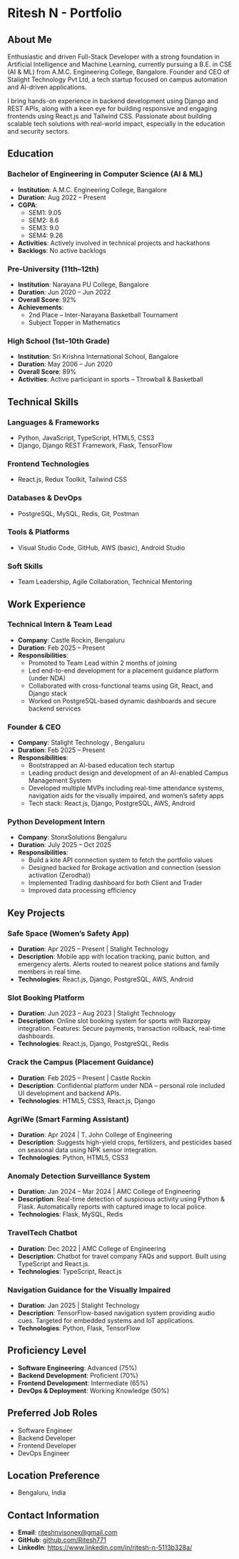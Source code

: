 # Ritesh N - Portfolio


## About Me

Enthusiastic and driven Full-Stack Developer with a strong foundation in Artificial Intelligence and Machine Learning, currently pursuing a B.E. in CSE (AI & ML) from A.M.C. Engineering College, Bangalore. Founder and CEO of Stalight Technology Pvt Ltd, a tech startup focused on campus automation and AI-driven applications.

I bring hands-on experience in backend development using Django and REST APIs, along with a keen eye for building responsive and engaging frontends using React.js and Tailwind CSS. Passionate about building scalable tech solutions with real-world impact, especially in the education and security sectors.

## Education

### Bachelor of Engineering in Computer Science (AI & ML)
- **Institution**: A.M.C. Engineering College, Bangalore
- **Duration**: Aug 2022 – Present
- **CGPA**:
  - SEM1: 9.05
  - SEM2: 8.6
  - SEM3: 9.0
  - SEM4: 9.26
- **Activities**: Actively involved in technical projects and hackathons
- **Backlogs**: No active backlogs

### Pre-University (11th–12th)
- **Institution**: Narayana PU College, Bangalore
- **Duration**: Jun 2020 – Jun 2022
- **Overall Score**: 92%
- **Achievements**:
  - 2nd Place – Inter-Narayana Basketball Tournament
  - Subject Topper in Mathematics

### High School (1st–10th Grade)
- **Institution**: Sri Krishna International School, Bangalore
- **Duration**: May 2006 – Jun 2020
- **Overall Score**: 89%
- **Activities**: Active participant in sports – Throwball & Basketball

## Technical Skills

### Languages & Frameworks
- Python, JavaScript, TypeScript, HTML5, CSS3
- Django, Django REST Framework, Flask, TensorFlow

### Frontend Technologies
- React.js, Redux Toolkit, Tailwind CSS

### Databases & DevOps
- PostgreSQL, MySQL, Redis, Git, Postman

### Tools & Platforms
- Visual Studio Code, GitHub, AWS (basic), Android Studio

### Soft Skills
- Team Leadership, Agile Collaboration, Technical Mentoring

## Work Experience

### Technical Intern & Team Lead
- **Company**: Castle Rockin, Bengaluru
- **Duration**: Feb 2025 – Present
- **Responsibilities**:
  - Promoted to Team Lead within 2 months of joining
  - Led end-to-end development for a placement guidance platform (under NDA)
  - Collaborated with cross-functional teams using Git, React, and Django stack
  - Worked on PostgreSQL-based dynamic dashboards and secure backend services

### Founder & CEO
- **Company**: Stalight Technology , Bengaluru
- **Duration**: Feb 2025 – Present
- **Responsibilities**:
  - Bootstrapped an AI-based education tech startup
  - Leading product design and development of an AI-enabled Campus Management System
  - Developed multiple MVPs including real-time attendance systems, navigation aids for the visually impaired, and women’s safety apps
  - Tech stack: React.js, Django, PostgreSQL, AWS, Android

### Python Development Intern
- **Company**: StonxSolutions Bengaluru
- **Duration**: July 2025 – Oct 2025
- **Responsibilities**:
  - Build a kite API connection system to fetch the portfolio values 
  - Designed backed for Brokage activation and connection (session activation (Zerodha))
  - Implemented Trading dashboard for both Client and Trader 
  - Improved data processing efficiency 

## Key Projects

### Safe Space (Women’s Safety App)
- **Duration**: Apr 2025 – Present | Stalight Technology
- **Description**: Mobile app with location tracking, panic button, and emergency alerts. Alerts routed to nearest police stations and family members in real time.
- **Technologies**: React.js, Django, PostgreSQL, AWS, Android

### Slot Booking Platform
- **Duration**: Jun 2023 – Aug 2023 | Stalight Technology
- **Description**: Online slot booking system for sports with Razorpay integration. Features: Secure payments, transaction rollback, real-time dashboards.
- **Technologies**: React.js, Django, PostgreSQL, Redis

### Crack the Campus (Placement Guidance)
- **Duration**: Feb 2025 – Present | Castle Rockin
- **Description**: Confidential platform under NDA – personal role included UI development and backend APIs.
- **Technologies**: HTML5, CSS3, React.js, Django

### AgriWe (Smart Farming Assistant)
- **Duration**: Apr 2024 | T. John College of Engineering
- **Description**: Suggests high-yield crops, fertilizers, and pesticides based on seasonal data using NPK sensor integration.
- **Technologies**: Python, HTML5, CSS3

### Anomaly Detection Surveillance System
- **Duration**: Jan 2024 – Mar 2024 | AMC College of Engineering
- **Description**: Real-time detection of suspicious activity using Python & Flask. Automatically reports with captured image to local police.
- **Technologies**: Flask, MySQL, Redis

### TravelTech Chatbot
- **Duration**: Dec 2022 | AMC College of Engineering
- **Description**: Chatbot for travel company FAQs and support. Built using TypeScript and React.js.
- **Technologies**: TypeScript, React.js

### Navigation Guidance for the Visually Impaired
- **Duration**: Jan 2025 | Stalight Technology
- **Description**: TensorFlow-based navigation system providing audio cues. Targeted for embedded systems and IoT applications.
- **Technologies**: Python, Flask, TensorFlow

## Proficiency Level

- **Software Engineering**: Advanced (75%)
- **Backend Development**: Proficient (70%)
- **Frontend Development**: Intermediate (65%)
- **DevOps & Deployment**: Working Knowledge (50%)

## Preferred Job Roles

- Software Engineer
- Backend Developer
- Frontend Developer
- DevOps Engineer


## Location Preference

- Bengaluru, India

## Contact Information

- **Email**: riteshnvisonex@gmail.com
- **GitHub**: [github.com/Ritesh771](https://github.com/Ritesh771)
- **LinkedIn**: https://www.linkedin.com/in/ritesh-n-5113b328a/
